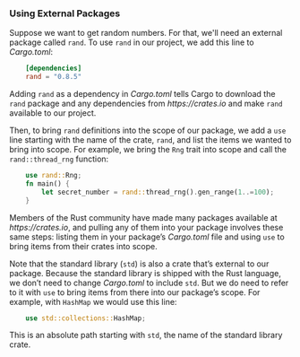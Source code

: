 ﻿### Using External Packages

Suppose we want to get random numbers. For that, we'll need an external package called `rand`. To use `rand` in our project, we add this line to _Cargo.toml_:

```toml
    [dependencies]
    rand = "0.8.5"
```

Adding `rand` as a dependency in _Cargo.toml_ tells Cargo to download the `rand` package and any dependencies from _https://crates.io_ and make `rand` available to our project.

Then, to bring `rand` definitions into the scope of our package, we add a `use` line starting with the name of the crate, `rand`, and list the items we wanted to bring into scope. For example, we bring the `Rng` trait into scope and call the `rand::thread_rng` function:

```rust
    use rand::Rng;
    fn main() {
        let secret_number = rand::thread_rng().gen_range(1..=100);
    }
```

Members of the Rust community have made many packages available at _https://crates.io_, and pulling any of them into your package involves these same steps: listing them in your package’s _Cargo.toml_ file and using `use` to bring items from their crates into scope.

Note that the standard library (`std`) is also a crate that’s external to our package. Because the standard library is shipped with the Rust language, we don’t need to change _Cargo.toml_ to include `std`. But we do need to refer to it with `use` to bring items from there into our package’s scope. For example, with `HashMap` we would use this line:

```rust
    use std::collections::HashMap;
```

This is an absolute path starting with `std`, the name of the standard library crate.
